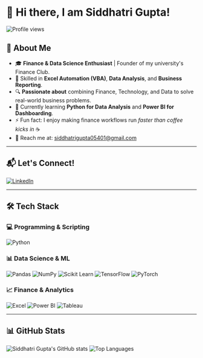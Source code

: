 # 👋 Hi there, I am Siddhatri Gupta!

![Profile views](https://komarev.com/ghpvc/?username=YourGitHubUsername&color=brightgreen)


## 🚀 About Me
- 🎓 **Finance & Data Science Enthusiast** | Founder of my university's Finance Club.
- 💼 Skilled in **Excel Automation (VBA)**, **Data Analysis**, and **Business Reporting**.
- 🔍 **Passionate about** combining Finance, Technology, and Data to solve real-world business problems.
- 🌱 Currently learning **Python for Data Analysis** and **Power BI for Dashboarding**.
- ⚡ Fun fact: I enjoy making finance workflows run *faster than coffee kicks in* ☕
- 📧 Reach me at: siddhatrigupta05401@gmail.com

---

## 📬 Let's Connect!
[![LinkedIn](https://img.shields.io/badge/LinkedIn-blue?style=for-the-badge&logo=linkedin)]([linkedin.com/in/siddhatri-gupta-aa25291ab](https://www.linkedin.com/in/siddhatri-gupta-aa25291ab?lipi=urn%3Ali%3Apage%3Ad_flagship3_profile_view_base_contact_details%3B1rpHNP7gSluUD%2F57AaGX2Q%3D%3D))

---

## 🛠 Tech Stack

### 💻 Programming & Scripting
![Python](https://img.shields.io/badge/Python-3776AB?style=for-the-badge&logo=python&logoColor=white)

### 📊 Data Science & ML
![Pandas](https://img.shields.io/badge/Pandas-150458?style=for-the-badge&logo=pandas&logoColor=white)
![NumPy](https://img.shields.io/badge/NumPy-013243?style=for-the-badge&logo=numpy&logoColor=white)
![Scikit Learn](https://img.shields.io/badge/Scikit--Learn-F7931E?style=for-the-badge&logo=scikit-learn&logoColor=white)
![TensorFlow](https://img.shields.io/badge/TensorFlow-FF6F00?style=for-the-badge&logo=tensorflow&logoColor=white)
![PyTorch](https://img.shields.io/badge/PyTorch-EE4C2C?style=for-the-badge&logo=pytorch&logoColor=white)

### 📈 Finance & Analytics
![Excel](https://img.shields.io/badge/Excel-217346?style=for-the-badge&logo=microsoft-excel&logoColor=white)
![Power BI](https://img.shields.io/badge/Power%20BI-F2C811?style=for-the-badge&logo=powerbi&logoColor=black)
![Tableau](https://img.shields.io/badge/Tableau-E97627?style=for-the-badge&logo=tableau&logoColor=white)

---

## 📊 GitHub Stats
![Siddhatri Gupta's GitHub stats](https://github-readme-stats.vercel.app/api?username=YourGitHubUsername&show_icons=true&theme=radical)
![Top Languages](https://github-readme-stats.vercel.app/api/top-langs/?username=YourGitHubUsername&layout=compact&theme=radical)
